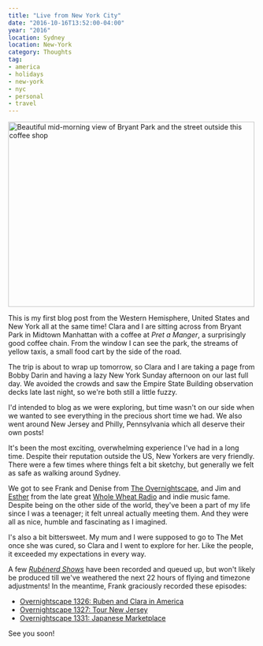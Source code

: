 ```yaml
---
title: "Live from New York City"
date: "2016-10-16T13:52:00-04:00"
year: "2016"
location: Sydney
location: New-York
category: Thoughts
tag:
- america
- holidays
- new-york
- nyc
- personal
- travel
---
```

<p><img src="https://rubenerd.com/files/2016/bryantpark.jpg" alt="Beautiful mid-morning view of Bryant Park and the street outside this coffee shop" style="width:500px; height:375px;" srcset="https://rubenerd.com/files/2016/bryantpark.jpg 1x, https://rubenerd.com/files/2016/bryantpark@2x.jpg 2x" /></p>

This is my first blog post from the Western Hemisphere, United States and New York all at the same time! Clara and I are sitting across from Bryant Park in Midtown Manhattan with a coffee at *Pret a Manger*, a surprisingly good coffee chain. From the window I can see the park, the streams of yellow taxis, a small food cart by the side of the road.

The trip is about to wrap up tomorrow, so Clara and I are taking a page from Bobby Darin and having a lazy New York Sunday afternoon on our last full day. We avoided the crowds and saw the Empire State Building observation decks late last night, so we're both still a little fuzzy.

I'd intended to blog as we were exploring, but time wasn't on our side when we wanted to see everything in the precious short time we had. We also went around New Jersey and Philly, Pennsylvania which all deserve their own posts!

It's been the most exciting, overwhelming experience I've had in a long time. Despite their reputation outside the US, New Yorkers are very friendly. There were a few times where things felt a bit sketchy, but generally we felt as safe as walking around Sydney.

We got to see Frank and Denise from [The Overnightscape], and Jim and [Esther] from the late great [Whole Wheat Radio] and indie music fame. Despite being on the other side of the world, they've been a part of my life since I was a teenager; it felt unreal actually meeting them. And they were all as nice, humble and fascinating as I imagined.

I's also a bit bittersweet. My mum and I were supposed to go to The Met once she was cured, so Clara and I went to explore for her. Like the people, it exceeded my expectations in every way.

A few *[Rubénerd Shows]* have been recorded and queued up, but won't likely be produced till we've weathered the next 22 hours of flying and timezone adjustments! In the meantime, Frank graciously recorded these episodes:

* [Overnightscape 1326: Ruben and Clara in America](http://onsug.com/archives/21486)
* [Overnightscape 1327: Tour New Jersey](http://onsug.com/archives/21514)
* [Overnightscape 1331: Japanese Marketplace](http://onsug.com/archives/21569)

See you soon!

[The Overnightscape]: http://theovernightscape.com/
[Esther]: http://esthergolton.com/
[Whole Wheat Radio]: https://rubenerd.com/tag/whole-wheat-radio/
[Rubénerd Shows]: https://rubenerd.com/show/


